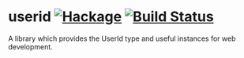 userid [![Hackage](https://img.shields.io/hackage/v/userid.svg)](https://hackage.haskell.org/package/userid) [![Build Status](https://api.travis-ci.org/Happstack/userid.svg?branch=master)](https://travis-ci.org/userid/userid)
=========

A library which provides the UserId type and useful instances for web development.



